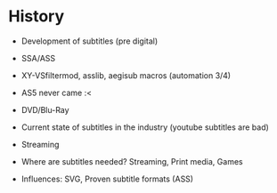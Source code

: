 # History

- Development of subtitles (pre digital)
- SSA/ASS
- XY-VSfiltermod, asslib, aegisub macros (automation 3/4)
- AS5 never came :<
- DVD/Blu-Ray
- Current state of subtitles in the industry (youtube subtitles are bad)
- Streaming
- Where are subtitles needed? Streaming, Print media, Games

- Influences: SVG, Proven subtitle formats (ASS)